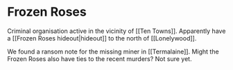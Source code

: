 # Frozen Roses
Criminal organisation active in the vicinity of [[Ten Towns]]. Apparently have a [[Frozen Roses hideout|hideout]] to the north of [[Lonelywood]].

We found a ransom note for the missing miner in [[Termalaine]]. Might the Frozen Roses also have ties to the recent murders? Not sure yet.